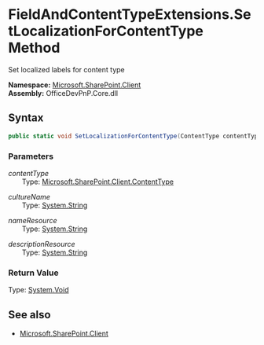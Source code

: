 # FieldAndContentTypeExtensions.SetLocalizationForContentType Method  
Set localized labels for content type  

**Namespace:** [Microsoft.SharePoint.Client](Microsoft.SharePoint.Client.md)  
**Assembly:** OfficeDevPnP.Core.dll  
## Syntax
```C#
public static void SetLocalizationForContentType(ContentType contentType,String cultureName,String nameResource,String descriptionResource)
```
### Parameters
*contentType*  
&emsp;&emsp;Type: [Microsoft.SharePoint.Client.ContentType](Microsoft.SharePoint.Client.ContentType.md) 
&emsp;&emsp;  
  
*cultureName*  
&emsp;&emsp;Type: [System.String](System.String.md) 
&emsp;&emsp;  
  
*nameResource*  
&emsp;&emsp;Type: [System.String](System.String.md) 
&emsp;&emsp;  
  
*descriptionResource*  
&emsp;&emsp;Type: [System.String](System.String.md) 
&emsp;&emsp;  
  
### Return Value
Type: [System.Void](System.Void.md 
)
## See also
- [Microsoft.SharePoint.Client](Microsoft.SharePoint.Client.md)
